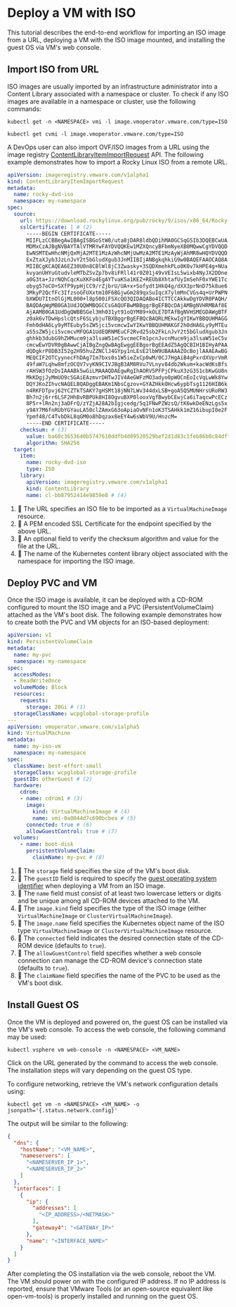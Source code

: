 # Deploy a VM with ISO

This tutorial describes the end-to-end workflow for importing an ISO image from a URL, deploying a VM with the ISO image mounted, and installing the guest OS via VM's web console.

## Import ISO from URL

ISO images are usually imported by an infrastructure administrator into a Content Library associated with a namespace or cluster. To check if any ISO images are available in a namespace or cluster, use the following commands:

```shell
kubectl get -n <NAMESPACE> vmi -l image.vmoperator.vmware.com/type=ISO
```

```shell
kubectl get cvmi -l image.vmoperator.vmware.com/type=ISO
```

A DevOps user can also import OVF/ISO images from a URL using the image registry [ContentLibraryItemImportRequest](https://github.com/vmware-tanzu/image-registry-operator-api/blob/main/api/v1alpha1/contentlibraryitemimportrequest_types.go) API. The following example demonstrates how to import a Rocky Linux ISO from a remote URL.

```yaml
apiVersion: imageregistry.vmware.com/v1alpha1
kind: ContentLibraryItemImportRequest
metadata:
  name: rocky-dvd-iso
  namespace: my-namespace
spec:
  source:
    url: https://download.rockylinux.org/pub/rocky/9/isos/x86_64/Rocky-9.5-x86_64-dvd.iso # (1)
    sslCertificate: | # (2)
      -----BEGIN CERTIFICATE-----
      MIIFLzCCBBegAwIBAgISBGoStW8/uta8jDAR8ldbQDihMA0GCSqGSIb3DQEBCwUA
      MDMxCzAJBgNVBAYTAlVTMRYwFAYDVQQKEw1MZXQncyBFbmNyeXB0MQwwCgYDVQQD
      EwNSMTEwHhcNMjQxMjA2MTE1MzAzWhcNMjUwMzA2MTE1MzAyWjAhMR8wHQYDVQQD
      ExZtaXJyb3JzLnJvY2t5bGludXgub3JnMIIBIjANBgkqhkiG9w0BAQEFAAOCAQ8A
      MIIBCgKCAQEA6EZ30U0n8CBlWl8jC3Zwasky+3SQDXmehkPLo0K0v7kHPE4g+NUa
      kvyanUHYuGtudvleMTbZSvZp7bv8iFRll41r0Z01j49vVEIsL5wixb4NyJX2DDne
      a0G3ta+JzrNQhCqcKuXKFo4EgAYTvaKSa1KEZ+REUb8XhtafUyImSehF0xYWE1Tc
      obyg57oCO+SXfP9ypHjCC9/rZjbrU/UA+x+Sofydt1HkQ4g/dXX3prNnD75k8ue6
      3MkyP2QcfFc3IfzsoGFUXxtm10F6BGjwGm289qxSuIqcX7ylmMnCVGs4q+UrPWPN
      bXWDU7ItnOlGjML000+l8p500iFSXcQO3QIDAQABo4ICTTCCAkkwDgYDVR0PAQH/
      BAQDAgWgMB0GA1UdJQQWMBQGCCsGAQUFBwMBBggrBgEFBQcDAjAMBgNVHRMBAf8E
      AjAAMB0GA1UdDgQWBBSGel3Hh031yt91oQYM89+kOLE7DTAfBgNVHSMEGDAWgBTF
      z0ak6vTDwHpslcQtsF6SLybjuTBXBggrBgEFBQcBAQRLMEkwIgYIKwYBBQUHMAGG
      Fmh0dHA6Ly9yMTEuby5sZW5jci5vcmcwIwYIKwYBBQUHMAKGF2h0dHA6Ly9yMTEu
      aS5sZW5jci5vcmcvMFQGA1UdEQRNMEuCF2Rvd25sb2FkLnJvY2t5bGludXgub3Jn
      ghhkb3dubG9hZHMucm9ja3lsaW51eC5vcmeCFm1pcnJvcnMucm9ja3lsaW51eC5v
      cmcwEwYDVR0gBAwwCjAIBgZngQwBAgEwggEEBgorBgEEAdZ5AgQCBIH1BIHyAPAA
      dQDgkrP8DB3I52g2H95huZZNClJ4GYpy1nLEsE2lbW9UBAAAAZOcBojlAAAEAwBG
      MEQCIF2OTCyynecFhDAg7Im7bxs0s1W5ieZxCp0wM/0CJ7HgAiB4gPxrdXVprVmR
      49faW7Lqhw8mfzOCQV7vyKN9CIVJBgB3AM8RVu7VLnyv84db2Wkum+kacWdKsBfs
      rAHSW3fOzDsIAAABk5wGiLMAAAQDAEgwRgIhAORV5PFPjCPkuX3zG3S1cbKwGU8n
      MkKDgjJyMmUO9cSGAiEAzmvrDHTwJIV4AeGWFzMO3adyo0pWOCnEoIcVqLwWk8Yw
      DQYJKoZIhvcNAQELBQADggEBAKm1NbsCgzov+GYAZHkkOHcw6ypbTsg1126HIB6k
      n4RKFDTpvj62YCZTkTSAKY7gHSMt18jNN7LWv344dxLSB+goA5QSMUNHrsURoRW3
      Bh7n2j6rr6LSF2HhBvRBPUk8HI8OgvuBXP0looxVgfBwybCEwjCa6iTaqcwPcECz
      8P5r+lRn2nj3aDFrQ/zYZjA28A2bIgjcedg/5q1FNwPZWzsQ/tK6wkDeENzLgs5x
      y9AY7M6fnRUbYGYauLA50clZAmxG63oApiaOvNFn1oK3TSAHkk1mZ16ibupI0e2F
      Ypmf48/C4TvbDkL8qGM0o8hDqzax8eEY4w6sWbV9U/HnzcM=
      -----END CERTIFICATE-----
    checksum: # (3)
      value: ba60c3653640b5747610ddfb4d09520529bef2d1d83c1feb86b0c84dff31e04e
      algorithm: SHA256
  target:
    item:
      name: rocky-dvd-iso
      type: ISO
    library:
      apiVersion: imageregistry.vmware.com/v1alpha1
      kind: ContentLibrary
      name: cl-bb87952414e9859e8 # (4)
```

1.  :wave: The URL specifies an ISO file to be imported as a `VirtualMachineImage` resource.
2.  :wave: A PEM encoded SSL Certificate for the endpoint specified by the above URL.
3.  :wave: An optional field to verify the checksum algorithm and value for the file at the URL.
4.  :wave: The name of the Kubernetes content library object associated with the namespace for importing the ISO image.

## Deploy PVC and VM

Once the ISO image is available, it can be deployed with a CD-ROM configured to mount the ISO image and a PVC (PersistentVolumeClaim) attached as the VM's boot disk. The following example demonstrates how to create both the PVC and VM objects for an ISO-based deployment:

```yaml
apiVersion: v1
kind: PersistentVolumeClaim
metadata:
  name: my-pvc
  namespace: my-namespace
spec:
  accessModes:
  - ReadWriteOnce
  volumeMode: Block
  resources:
    requests:
      storage: 20Gi # (1)
  storageClassName: wcpglobal-storage-profile
---
apiVersion: vmoperator.vmware.com/v1alpha5
kind: VirtualMachine
metadata:
  name: my-iso-vm
  namespace: my-namespace
spec:
  className: best-effort-small
  storageClass: wcpglobal-storage-profile
  guestID: otherGuest # (2)
  hardware:
    cdrom:
    - name: cdrom1 # (3)
      image:
        kind: VirtualMachineImage # (4)
        name: vmi-0a0044d7c690bcbea # (5)
      connected: true # (6)
      allowGuestControl: true # (7)
  volumes:
    - name: boot-disk
      persistentVolumeClaim:
        claimName: my-pvc # (8)
```

1.  :wave: The `storage` field specifies the size of the VM's boot disk.
2.  :wave: The `guestID` field is required to specify the [guest operating system identifier](https://developer.broadcom.com/xapis/vsphere-web-services-api/latest/vim.vm.GuestOsDescriptor.GuestOsIdentifier.html) when deploying a VM from an ISO image.
3.  :wave: The `name` field must consist of at least two lowercase letters or digits and be unique among all CD-ROM devices attached to the VM.
4.  :wave: The `image.kind` field specifies the type of the ISO image (either `VirtualMachineImage` or `ClusterVirtualMachineImage`).
5.  :wave: The `image.name` field specifies the Kubernetes object name of the ISO type `VirtualMachineImage` or `ClusterVirtualMachineImage` resource.
6.  :wave: The `connected` field indicates the desired connection state of the CD-ROM device (defaults to `true`).
7.  :wave: The `allowGuestControl` field specifies whether a web console connection can manage the CD-ROM device's connection state (defaults to `true`).
8.  :wave: The `claimName` field specifies the name of the PVC to be used as the VM's boot disk.

## Install Guest OS

Once the VM is deployed and powered on, the guest OS can be installed via the VM's web console. To access the web console, the following command may be used:

```shell
kubectl vsphere vm web-console -n <NAMESPACE> <VM_NAME>
```

Click on the URL generated by the command to access the web console. The installation steps will vary depending on the guest OS type.

To configure networking, retrieve the VM's network configuration details using:

```shell
kubectl get vm -n <NAMESPACE> <VM_NAME> -o jsonpath='{.status.network.config}'
```

The output will be similar to the following:

```json
{
  "dns": {
    "hostName": "<VM_NAME>",
    "nameservers": [
      "<NAMESERVER_IP_1>",
      "<NAMESERVER_IP_2>"
    ]
  },
  "interfaces": [
    {
      "ip": {
        "addresses": [
          "<IP_ADDRESS>/<NETMASK>"
        ],
        "gateway4": "<GATEWAY_IP>"
      },
      "name": "<INTERFACE_NAME>"
    }
  ]
}
```

After completing the OS installation via the web console, reboot the VM. The VM should power on with the configured IP address. If no IP address is reported, ensure that VMware Tools (or an open-source equivalent like open-vm-tools) is properly installed and running on the guest OS.
